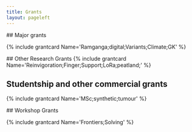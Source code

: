 ```yaml
---
title: Grants
layout: pageleft
---
```





<div class="grants" markdown=1>
## Major grants

{% include grantcard Name='Ramganga;digital;Variants;Climate;GK' %}
</div>




<div class="grants" markdown=1>
## Other Research Grants
{% include grantcard Name='Reinvigoration;Finger;Support;LoRa;peatland;' %}

</div>



<div class="grants" markdown=1>


## Studentship and other commercial grants
{% include grantcard Name='MSc;synthetic;tumour' %}

</div>



<div class="grants" markdown=1>
##  Workshop Grants

{% include grantcard Name='Frontiers;Solving' %}

</div>





<style>
</style>